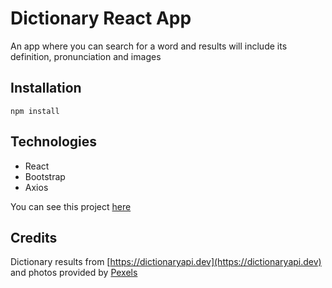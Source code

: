 # Dictionary React App

An app where you can search for a word and results will include its definition, pronunciation and images

## Installation

```
npm install
```

## Technologies

- React
- Bootstrap
- Axios

You can see this project [here](https://cocky-brown-1edec7.netlify.app/)

## Credits

Dictionary results from [https://dictionaryapi.dev](https://dictionaryapi.dev) and photos provided by [Pexels](https://www.pexels.com/)
